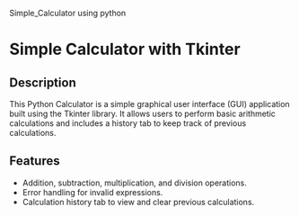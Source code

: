 
Simple_Calculator using python
# Simple Calculator with Tkinter

## Description

This Python Calculator is a simple graphical user interface (GUI) application built using the Tkinter library. It allows users to perform basic arithmetic calculations and includes a history tab to keep track of previous calculations.

## Features

- Addition, subtraction, multiplication, and division operations.
- Error handling for invalid expressions.
- Calculation history tab to view and clear previous calculations.

